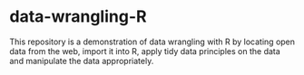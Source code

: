 # data-wrangling-R
This repository is a demonstration of data wrangling with R by locating open data from the web, import it into R, apply tidy data principles on the data and manipulate the data appropriately. 
